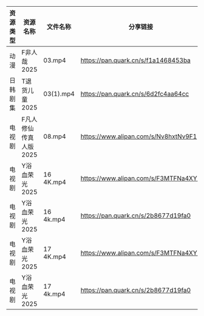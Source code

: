 | 资源类型 | 资源名称          | 文件名称      | 分享链接                                 | 更新时间                |
| ---- | ------------- | --------- | ------------------------------------ | ------------------- |
| 动漫   | F非人哉2025      | 03.mp4    | https://pan.quark.cn/s/f1a1468453ba  | 2025-07-29 16:19:57 |
| 日韩剧集 | T退货儿童2025     | 03(1).mp4 | https://pan.quark.cn/s/6d2fc4aa64cc  | 2025-07-29 01:33:45 |
| 电视剧  | F凡人修仙传真人版2025 | 08.mp4    | https://www.alipan.com/s/Nv8hxtNv9F1 | 2025-07-29 16:01:52 |
| 电视剧  | Y浴血荣光2025     | 16 4K.mp4 | https://www.alipan.com/s/F3MTFNa4XY2 | 2025-07-29 08:02:47 |
| 电视剧  | Y浴血荣光2025     | 16 4k.mp4 | https://pan.quark.cn/s/2b8677d19fa0  | 2025-07-29 01:38:16 |
| 电视剧  | Y浴血荣光2025     | 17 4K.mp4 | https://www.alipan.com/s/F3MTFNa4XY2 | 2025-07-29 08:02:46 |
| 电视剧  | Y浴血荣光2025     | 17 4k.mp4 | https://pan.quark.cn/s/2b8677d19fa0  | 2025-07-29 01:38:23 |
